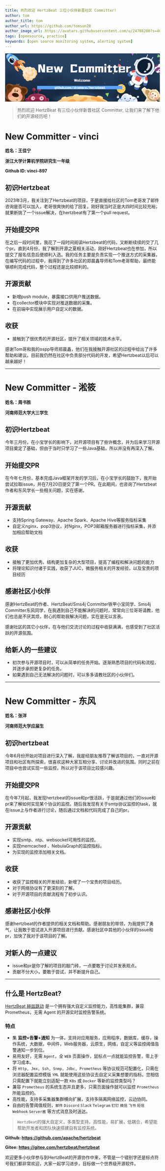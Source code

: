 ```yaml
---
title: 热烈欢迎 HertzBeat 三位小伙伴新晋社区 Committer!
author: tom
author_title: tom
author_url: https://github.com/tomsun28
author_image_url: https://avatars.githubusercontent.com/u/24788200?s=400&v=4
tags: [opensource, practice]
keywords: [open source monitoring system, alerting system]
---
```


![hertzBeat](/img/blog/new-committer.png)

> 热烈欢迎 HertzBeat 有三位小伙伴新晋社区 Committer, 让我们来了解下他们的开源经历吧！

# New Committer - vinci

**姓名：王佳宁**

**浙江大学计算机学院研究生一年级**

**Github ID: vinci-897**

## 初识Hertzbeat

2023年3月，我关注到了Hertzbeat的项目，于是直接给社区的Tom老哥发了邮件咨询是否可以加入，老哥很爽快的给了回复。刚好我当时正是大四时间比较充裕，就果断挑了一个issue解决，在hertzbeat有了第一个pull request。

## 开始提交PR

在之后一段时间里，我花了一段时间阅读Hertzbeat的代码，又断断续续的交了几个pr。直到4月份，我了解到开源之夏相关活动，刚好Hertzbeat也在参加，所以提交了报名信息后便顺利入选。我的任务主要是负责实现一个推送方式的采集器，在编写代码的过程中，我得到了许多社区的郑晨鑫导师和Tom老哥帮助，最终能够顺利完成代码，整个过程还是比较顺利的。

## 开源贡献

- 新增push module，暴露接口供用户推送数据。
- 在collector模块中实现对推送数据的采集。
- 在前端中实现展示用户自定义的数据。

## 收获

- 接触到了很优秀的开源社区，提升了相关领域的技术水平。

感谢Tom哥和我的ospp导师郑晨鑫，他们在我接触开源社区的过程中给出了许多帮助和建议。目前我仍然在社区中负责部分代码的开发，希望Hertzbeat以后可以越来越好！

---

# New Committer - 淞筱

**姓名：周书胜**

**河南师范大学大三学生**

## 初识Hertzbeat

今年三月份，在小宝学长的影响下，对开源项目有了些许概念，并为后来学习开源项目奠定了基础，但由于当时只学习了一些Java基础，所以并没有再深入了解。

## 开始提交PR

在今年七月份，基本完成Java框架开发的学习后，在小宝学长的鼓励下，我开始尝试拉取issue，并在7月20日提交了第一个PR。在此期间，也咨询了Hertzbeat作者和东风学长一些相关问题，实在感谢。

## 开源贡献

- 支持Spring Gateway、Apache Spark、Apache Hive等服务指标采集
- 自定义nginx、pop3协议，对Nginx，POP3邮箱服务器进行指标采集，并添加相应帮助文档

## 收获

- 接触了更加优秀、结构更加复杂的大型项目，提高了编程和解决问题的能力
- 将理论知识付诸于实践，收获了JUC，微服务相关的开发经验，以及宝贵的项目经历

## 感谢社区小伙伴

感谢HertzBeat的作者、HertzBeat/Sms4j Committer铁甲小宝同学、Sms4j Committer东风同学，在我遇到自己不能解决的问题时，常常向三位哥哥请教，他们也总是不厌其烦，耐心的帮助我解决问题，实在是无以言表。

感谢社区的其它小伙伴，在与他们交流讨论的过程中收获满满，也感受到了社区活跃的开源氛围。

## 给新人的一些建议

- 初次参与开源项目时，可以从简单的任务开始。逐渐熟悉项目的代码和流程，并逐步承担更复杂的任务。
- 如果遇到自己无法解决的问题时，可以多多请教社区的小伙伴们。

---

# New Committer - 东风

**姓名：张洋**

**河南师范大学应届生**

## 初识hertzbeat

今年6月份开始对项目进行深入了解，我是经朋友推荐了解该项目的，一直对开源项目和社区有所探索，很喜欢这种大家互相分享、讨论并改进的氛围。同时之前在项目中也尝试实现一些监控，所以对于该项目比较感兴趣。

## 开始提交PR

在今年7月起，我发现hertzbeat的issue和pr很活跃，于是就通过他们的issue和pr来了解如何实现某个协议的监控。随后我发现有关于smtp协议监控的task，就在issue上与作者进行讨论，随后通过文档和代码完成了自己的pr。

## 开源贡献

- 实现smtp、ntp、websocket可用性的监控。
- 实现memcached 、NebulaGraph的监控指标。
- 为实现的监控添加相关文档。

## 收获

- 收获了监控相关的开发经验，新增了一个宝贵的项目经历。
- 对于网络协议有了更深刻的了解。
- 对于开源项目的贡献流程有了初步认识。

## 感谢社区小伙伴

感谢hertzbeat的作者提供的相关文档和帮助。感谢朋友的带领，为我提供了勇气，让我敢于尝试进入开源项目进行贡献。感谢社区中其他的小伙伴的issue和pr，加快了我对于该项目的了解。

## 对新人的一点建议

- issue和pr是你了解的项目的敲门砖，一点要敢于讨论并发表观点。
- 贡献不分大小，要敢于尝试，并不断提升自己。

---

## 什么是 HertzBeat?

[HertzBeat 赫兹跳动](https://github.com/apache/hertzbeat) 是一个拥有强大自定义监控能力，高性能集群，兼容 Prometheus，无需 Agent 的开源实时监控告警系统。

### 特点

- 集 **监控+告警+通知** 为一体，支持对应用服务，应用程序，数据库，缓存，操作系统，大数据，中间件，Web服务器，云原生，网络，自定义等监控阈值告警通知一步到位。
- 易用友好，无需 `Agent`，全 `WEB` 页面操作，鼠标点一点就能监控告警，零上手学习成本。
- 将 `Http, Jmx, Ssh, Snmp, Jdbc, Prometheus` 等协议规范可配置化，只需在浏览器配置监控模版 `YML` 就能使用这些协议去自定义采集想要的指标。您相信只需配置下就能立刻适配一款 `K8s` 或 `Docker` 等新的监控类型吗？
- 兼容 `Prometheus` 的系统生态并且更多，只需页面操作就可以监控 `Prometheus` 所能监控的。
- 高性能，支持多采集器集群横向扩展，支持多隔离网络监控，云边协同。
- 自由的告警阈值规则，`邮件` `Discord` `Slack` `Telegram` `钉钉` `微信` `飞书` `短信` `Webhook` `Server酱` 等方式消息及时送达。

> `HertzBeat`的强大自定义，多类型支持，高性能，易扩展，低耦合，希望能帮助开发者和团队快速搭建自有监控系统。

**Github: <https://github.com/apache/hertzbeat>**

**Gitee: <https://gitee.com/hertzbeat/hertzbeat>**

欢迎更多小伙伴参与到HertzBeat的开源协作中来，不管是一个错别字还是标点符号我们都非常欢迎，大家一起学习进步，目标做一个世界级开源软件。

